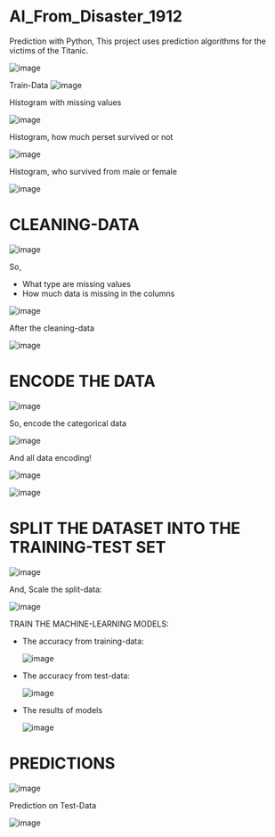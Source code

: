 # AI_From_Disaster_1912
Prediction with Python,
This project uses prediction algorithms for the victims of the Titanic.

![image](https://user-images.githubusercontent.com/79792887/112758087-37bfac80-8ff5-11eb-95e9-47150f3712cd.png)
  
Train-Data
![image](https://user-images.githubusercontent.com/79792887/112758131-69d10e80-8ff5-11eb-8654-afbfb4f6bd1d.png)

Histogram with missing values

![image](https://user-images.githubusercontent.com/79792887/112759016-d64e0c80-8ff9-11eb-90cf-e4857f997571.png)

Histogram, how much perset survived or not

![image](https://user-images.githubusercontent.com/79792887/112759135-52e0eb00-8ffa-11eb-86bf-ff816afbca54.png)

Histogram, who survived from male or female

![image](https://user-images.githubusercontent.com/79792887/112759225-bec35380-8ffa-11eb-9566-aaa65c07a17f.png)

<h1> CLEANING-DATA </h1>

![image](https://user-images.githubusercontent.com/79792887/112759556-334ac200-8ffc-11eb-9090-99531557d8a7.png)

So,
<ul>
  <li>What type are missing values</li>
  <li>How much data is missing in the columns</li> 
</ul> 

![image](https://user-images.githubusercontent.com/79792887/112759471-cc2d0d80-8ffb-11eb-874c-c04c8cfaab18.png)

After the cleaning-data

![image](https://user-images.githubusercontent.com/79792887/112760699-a48c7400-9000-11eb-90f5-61f572eb7991.png)

<h1>ENCODE THE DATA</h1>

![image](https://user-images.githubusercontent.com/79792887/112759568-42ca0b00-8ffc-11eb-8459-50f4572e1af8.png)

So, encode the categorical data

![image](https://user-images.githubusercontent.com/79792887/112759629-8b81c400-8ffc-11eb-9a2e-45afa23a1f5a.png)

And all data encoding!

![image](https://user-images.githubusercontent.com/79792887/112760770-d271b880-9000-11eb-9894-8f8f139c01ef.png)

![image](https://user-images.githubusercontent.com/79792887/112759648-a7856580-8ffc-11eb-9ca5-1d1e6510a9a9.png)

<h1>SPLIT THE DATASET INTO THE TRAINING-TEST SET</h1>

![image](https://user-images.githubusercontent.com/79792887/112759847-8709db00-8ffd-11eb-8bcc-2c699e37669d.png)

And, Scale the split-data:

![image](https://user-images.githubusercontent.com/79792887/112760868-2d0b1480-9001-11eb-962d-df9e9418af61.png)

TRAIN THE MACHINE-LEARNING MODELS:
<ul>
  <li>The accuracy from training-data:</li>
  
  ![image](https://user-images.githubusercontent.com/79792887/112760007-24fda580-8ffe-11eb-8f94-a059e6e96205.png)
  
  <li>The accuracy from test-data:</li> 
  
  ![image](https://user-images.githubusercontent.com/79792887/112760045-45c5fb00-8ffe-11eb-8485-a0fd0e945b39.png)
  
  <li>The results of models</li>
  
  ![image](https://user-images.githubusercontent.com/79792887/112760277-f46a3b80-8ffe-11eb-9339-c9e37370c71e.png)
  
</ul> 

<h1>PREDICTIONS</h1>

![image](https://user-images.githubusercontent.com/79792887/112760422-912cd900-8fff-11eb-983b-e8a7daf16549.png)

Prediction on Test-Data

![image](https://user-images.githubusercontent.com/79792887/112760441-a3a71280-8fff-11eb-8978-25a0327dc564.png)
